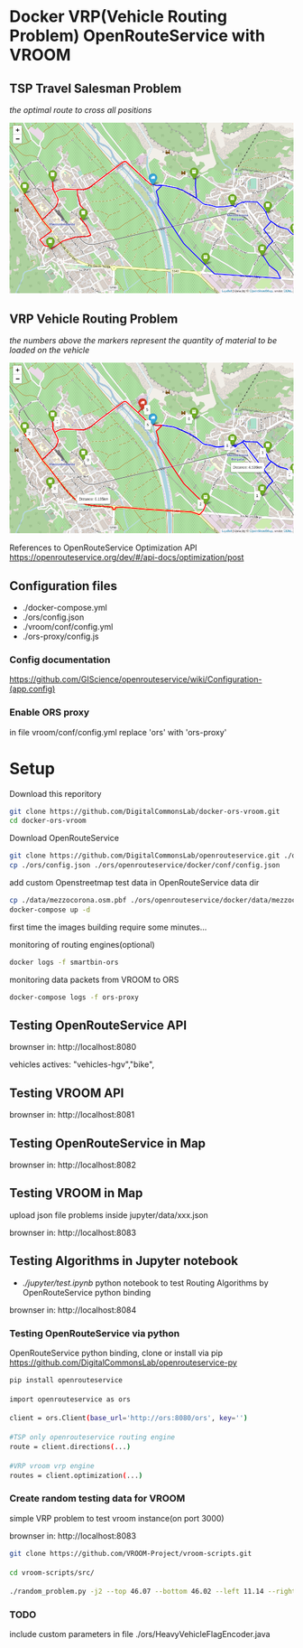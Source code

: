 
# Docker VRP(Vehicle Routing Problem) OpenRouteService with VROOM

## TSP Travel Salesman Problem

*the optimal route to cross all positions*

![TSP Algorithm](/data/tsp.png)

## VRP Vehicle Routing Problem

*the numbers above the markers represent the quantity of material to be loaded on the vehicle*

![VRP Algorithm](/data/vrp.png)

References to OpenRouteService Optimization API
https://openrouteservice.org/dev/#/api-docs/optimization/post


## Configuration files

- ./docker-compose.yml
- ./ors/config.json
- ./vroom/conf/config.yml
- ./ors-proxy/config.js

### Config documentation

https://github.com/GIScience/openrouteservice/wiki/Configuration-(app.config) 

### Enable ORS proxy

in file  vroom/conf/config.yml replace 'ors' with 'ors-proxy'

# Setup

Download this reporitory
```bash
git clone https://github.com/DigitalCommonsLab/docker-ors-vroom.git
cd docker-ors-vroom
```

Download OpenRouteService
```bash
git clone https://github.com/DigitalCommonsLab/openrouteservice.git ./ors/openrouteservice
cp ./ors/config.json ./ors/openrouteservice/docker/conf/config.json
```

add custom Openstreetmap test data in OpenRouteService data dir

```bash
cp ./data/mezzocorona.osm.pbf ./ors/openrouteservice/docker/data/mezzocorona.osm.pbf
docker-compose up -d
```
first time the images building require some minutes...

monitoring of routing engines(optional)
```bash
docker logs -f smartbin-ors
```

monitoring data packets from VROOM to ORS
```bash
docker-compose logs -f ors-proxy
```

## Testing OpenRouteService API

brownser in:
http://localhost:8080

vehicles actives: "vehicles-hgv","bike",


## Testing VROOM API

brownser in:
http://localhost:8081


## Testing OpenRouteService in Map

brownser in:
http://localhost:8082


## Testing VROOM in Map

upload json file problems inside jupyter/data/xxx.json

brownser in:
http://localhost:8083


## Testing Algorithms in Jupyter notebook

* *./jupyter/test.ipynb* python notebook to test Routing Algorithms by OpenRouteService python binding

brownser in:
http://localhost:8084


### Testing OpenRouteService via python

OpenRouteService python binding, clone or install via pip
https://github.com/DigitalCommonsLab/openrouteservice-py

```bash
pip install openrouteservice

import openrouteservice as ors

client = ors.Client(base_url='http://ors:8080/ors', key='')

#TSP only openrouteservice routing engine
route = client.directions(...)

#VRP vroom vrp engine
routes = client.optimization(...)

```

### Create random testing data for VROOM

simple VRP problem to test vroom instance(on port 3000)

brownser in:
http://localhost:8083

```bash
git clone https://github.com/VROOM-Project/vroom-scripts.git

cd vroom-scripts/src/

./random_problem.py -j2 --top 46.07 --bottom 46.02 --left 11.14 --right 11.18

```


### TODO

include custom parameters in file ./ors/HeavyVehicleFlagEncoder.java
